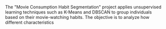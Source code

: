 The "Movie Consumption Habit Segmentation" project applies unsupervised learning techniques such as K-Means and DBSCAN to group individuals based on their movie-watching habits. The objective is to analyze how different characteristics
